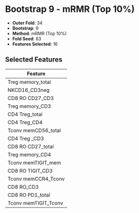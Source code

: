 # Bootstrap 9 - mRMR (Top 10%)

- **Outer Fold**: 34
- **Bootstrap**: 9
- **Method**: mRMR (Top 10%)
- **Fold Seed**: 83
- **Features Selected**: 16

## Selected Features

| Feature |
|---------|
| Treg memory_total |
| NKCD16_CD3neg |
| CD8 RO CD27_CD3 |
| Treg memory_CD3 |
| CD4 Treg_total |
| CD4 Treg_CD4 |
| Tconv memCD56_total |
| CD4 Treg _CD3 |
| CD8 RO CD27_total |
| Treg memory_CD4 |
| Tconv memTIGIT_mem |
| CD8 RO TIGIT_CD3 |
| Tconv memCCR4_Tconv |
| CD8 RO_CD3 |
| CD8 RO PD1_total |
| Tconv memTIGIT_Tconv |
